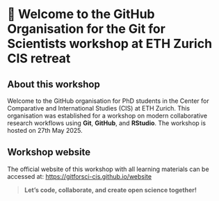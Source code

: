 # 👋 Welcome to the GitHub Organisation for the Git for Scientists workshop at ETH Zurich CIS retreat

## About this workshop

Welcome to the GitHub organisation for PhD students in the Center for Comparative and International Studies (CIS) at ETH Zurich.  This organisation was established for a workshop on modern collaborative research workflows using **Git**, **GitHub**, and **RStudio**. The workshop is hosted on 27th May 2025.

## Workshop website

The official website of this workshop with all learning materials can be accessed at: <https://gitforsci-cis.github.io/website>

> **Let’s code, collaborate, and create open science together!**

